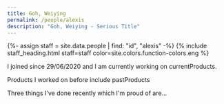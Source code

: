 ```yaml
---
title: Goh, Weiying
permalink: /people/alexis
description: "Goh, Weiying - Serious Title"
---
```


{%- assign staff = site.data.people | find: "id", "alexis" -%}
{% include staff_heading.html staff=staff color=site.colors.function-colors.eng %}

<p>I joined since 29/06/2020 and I am currently working on currentProducts.</p>

<p>Products I worked on before include pastProducts</p>

<p>Three things I've done recently which I'm proud of are...</p>

